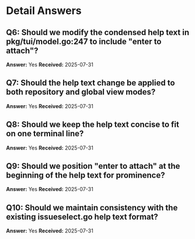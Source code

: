 # Detail Answers

## Q6: Should we modify the condensed help text in pkg/tui/model.go:247 to include "enter to attach"?
**Answer:** Yes
**Received:** 2025-07-31

## Q7: Should the help text change be applied to both repository and global view modes?
**Answer:** Yes
**Received:** 2025-07-31

## Q8: Should we keep the help text concise to fit on one terminal line?
**Answer:** Yes
**Received:** 2025-07-31

## Q9: Should we position "enter to attach" at the beginning of the help text for prominence?
**Answer:** Yes
**Received:** 2025-07-31

## Q10: Should we maintain consistency with the existing issueselect.go help text format?
**Answer:** Yes
**Received:** 2025-07-31